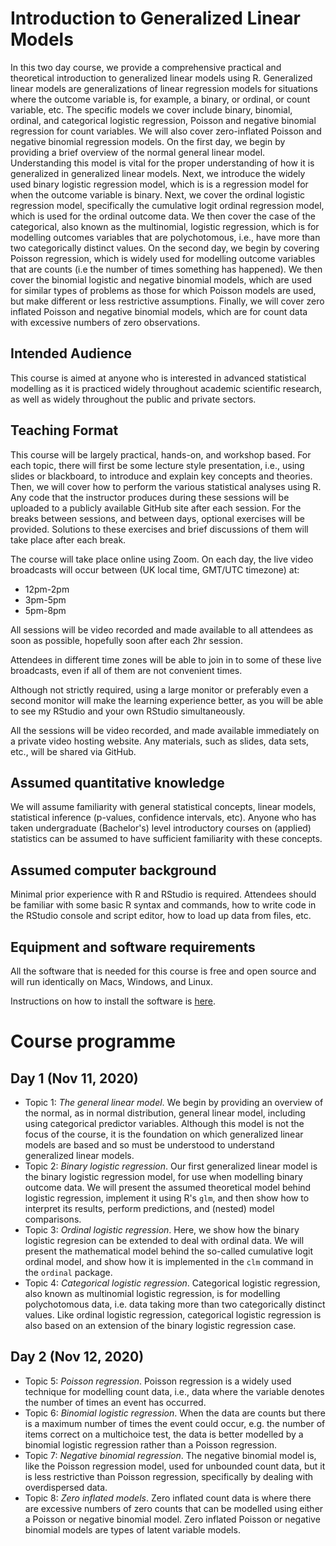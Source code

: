 # Introduction to Generalized Linear Models

In this two day course, we provide a comprehensive practical and theoretical introduction to generalized linear models using R. Generalized linear models are generalizations of linear regression models for situations where the outcome variable is, for example, a binary, or ordinal, or count variable, etc. The specific models we cover include binary, binomial, ordinal, and categorical logistic regression, Poisson and negative binomial regression for count variables. We will also cover zero-inflated Poisson and negative binomial regression models. On the first day, we begin by providing a brief overview of the normal general linear model. Understanding this model is vital for the proper understanding of how it is generalized in generalized linear models. Next, we introduce the widely used binary logistic regression model, which is is a regression model for when the outcome variable is binary. Next, we cover the ordinal logistic regression model, specifically the cumulative logit ordinal regression model, which is used for the ordinal outcome data. We then cover the case of the categorical, also known as the multinomial, logistic regression, which is for modelling outcomes variables that are polychotomous, i.e., have more than two categorically distinct values. On the second day, we begin by covering Poisson regression, which is widely used for modelling outcome variables that are counts (i.e the number of times something has happened). We then cover the binomial logistic and negative binomial models, which are used for similar types of problems as those for which Poisson models are used, but make different or less restrictive assumptions. Finally, we will cover zero inflated Poisson and negative binomial models, which are for count data with excessive numbers of zero observations.

## Intended Audience

This course is aimed at anyone who is interested in advanced statistical modelling as it is practiced widely throughout academic scientific research, as well as widely throughout the public and private sectors.

## Teaching Format

This course will be largely practical, hands-on, and workshop based. For each topic, there will first be some lecture style presentation, i.e., using slides or blackboard, to introduce and explain key concepts and theories. Then, we will cover how to perform the various statistical analyses using R. Any code that the instructor produces during these sessions will be uploaded to a publicly available GitHub site after each session. For the breaks between sessions, and between days, optional exercises will be provided. Solutions to these exercises and brief discussions of them will take place after each break.

The course will take place online using Zoom. On each day, the live video broadcasts will occur between (UK local time, GMT/UTC timezone) at:

* 12pm-2pm
* 3pm-5pm
* 5pm-8pm
 
All sessions will be video recorded and made available to all attendees as soon as possible, hopefully soon after each 2hr session.
  
Attendees in different time zones will be able to join in to some of these live broadcasts, even if all of them are not convenient times.

Although not strictly required, using a large monitor or preferably even a second monitor will make the learning experience better, as you will be able to see my RStudio and your own RStudio simultaneously. 

All the sessions will be video recorded, and made available immediately on a private video hosting website. Any materials, such as slides, data sets, etc., will be shared via GitHub.

## Assumed quantitative knowledge

We will assume familiarity with general statistical concepts, linear models, statistical inference (p-values, confidence intervals, etc). Anyone who has taken undergraduate (Bachelor's) level introductory courses on (applied) statistics can be assumed to have sufficient familiarity with these concepts.

## Assumed computer background

Minimal prior experience with R and RStudio is required. Attendees should be familiar with some basic R syntax and commands, how to write code in the RStudio console and script editor, how to load up data from files, etc. 

## Equipment and software requirements

All the software that is needed for this course is free and open source and will run identically on Macs, Windows, and Linux.

Instructions on how to install the software is [here](software.md).

# Course programme 

## Day 1 (Nov 11, 2020)

* Topic 1: *The general linear model*. We begin by providing an overview of the normal, as in normal distribution, general linear model, including using categorical predictor variables. Although this model is not the focus of the course, it is the foundation on which generalized linear models are based and so must be understood to understand generalized linear models.
* Topic 2: *Binary logistic regression*. Our first generalized linear model is the binary logistic regression model, for use when modelling binary outcome data. We will present the assumed theoretical model behind logistic regression, implement it using R's `glm`, and then show how to interpret its results, perform predictions, and (nested) model comparisons.
* Topic 3: *Ordinal logistic regression*. Here, we show how the binary logistic regresion can be extended to deal with ordinal data. We will present the mathematical model behind the so-called cumulative logit ordinal model, and show how it is implemented in the `clm` command in the `ordinal` package.
* Topic 4: *Categorical logistic regression*. Categorical logistic regression, also known as multinomial logistic regression, is for modelling polychotomous data, i.e. data taking more than two categorically distinct values. Like ordinal logistic regression, categorical logistic regression is also based on an extension of the binary logistic regression case.

## Day 2 (Nov 12, 2020)

* Topic 5: *Poisson regression*. Poisson regression is a widely used technique for modelling count data, i.e., data where the variable denotes the number of times an event has occurred.
* Topic 6: *Binomial logistic regression*. When the data are counts but there is a maximum number of times the event could occur, e.g. the number of items correct on a multichoice test, the data is better modelled by a binomial logistic regression rather than a Poisson regression. 
* Topic 7: *Negative binomial regression*. The negative binomial model is, like the Poisson regression model, used for unbounded count data, but it is less restrictive than Poisson regression, specifically by dealing with overdispersed data.
* Topic 8: *Zero inflated models*. Zero inflated count data is where there are excessive numbers of zero counts that can be modelled using either a Poisson or negative binomial model. Zero inflated Poisson or negative binomial models are types of latent variable models.


